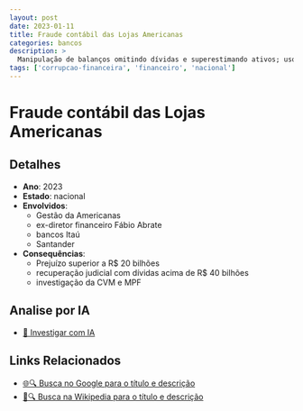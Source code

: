 ```yaml
---
layout: post
date: 2023-01-11
title: Fraude contábil das Lojas Americanas
categories: bancos
description: > 
  Manipulação de balanços omitindo dívidas e superestimando ativos; uso indevido de risco sacado.
tags: ['corrupcao-financeira', 'financeiro', 'nacional']
---
```


# Fraude contábil das Lojas Americanas

## Detalhes
- **Ano**: 2023
- **Estado**: nacional
- **Envolvidos**:
  - Gestão da Americanas
  - ex-diretor financeiro Fábio Abrate
  - bancos Itaú
  - Santander
- **Consequências**:
  - Prejuízo superior a R$ 20 bilhões
  - recuperação judicial com dívidas acima de R$ 40 bilhões
  - investigação da CVM e MPF

## Analise por IA
- [🤖 Investigar com IA](https://www.perplexity.ai/search?q=%22esc%C3%A2ndalo%20financeiro%20Brasil%22%20Fraude%20cont%C3%A1bil%20das%20Lojas%20Americanas%20Manipula%C3%A7%C3%A3o%20de%20balan%C3%A7os%20omitindo%20d%C3%ADvidas%20e%20superestimando%20ativos%3B%20uso%20indevido%20de%20risco%20sacado.%20nacional%202023)

## Links Relacionados
- [🌐🔍 Busca no Google para o título e descrição](https://www.google.com/search?q=%22esc%C3%A2ndalo%20financeiro%20Brasil%22%20Fraude%20cont%C3%A1bil%20das%20Lojas%20Americanas%20Manipula%C3%A7%C3%A3o%20de%20balan%C3%A7os%20omitindo%20d%C3%ADvidas%20e%20superestimando%20ativos%3B%20uso%20indevido%20de%20risco%20sacado.%20nacional%202023)
- [📖🔍 Busca na Wikipedia para o título e descrição](https://pt.wikipedia.org/w/index.php?search=%22esc%C3%A2ndalo%20financeiro%20Brasil%22%20Fraude%20cont%C3%A1bil%20das%20Lojas%20Americanas%20Manipula%C3%A7%C3%A3o%20de%20balan%C3%A7os%20omitindo%20d%C3%ADvidas%20e%20superestimando%20ativos%3B%20uso%20indevido%20de%20risco%20sacado.%20nacional%202023)

